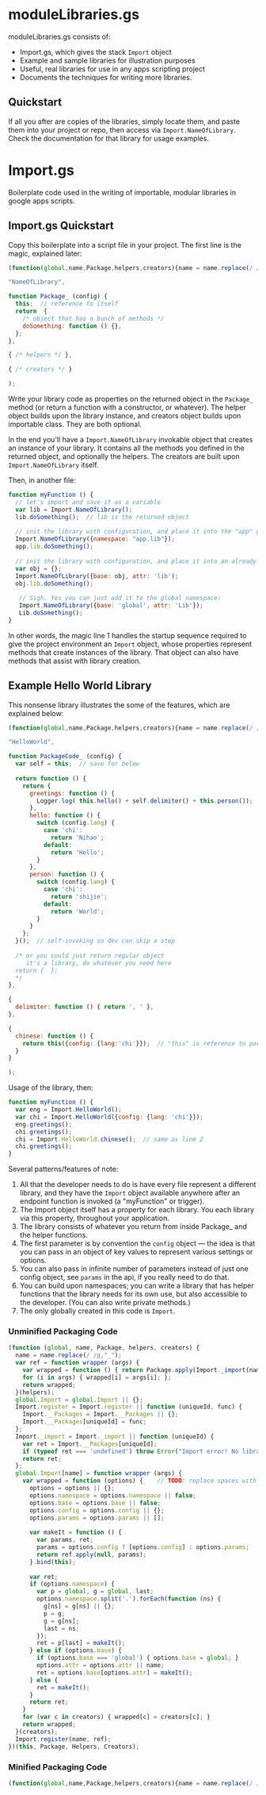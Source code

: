 # moduleLibraries.gs

moduleLibraries.gs consists of:

- Import.gs, which gives the stack `Import` object
- Example and sample libraries for illustration purposes
- Useful, real libraries for use in any apps scripting project
- Documents the techniques for writing more libraries.

## Quickstart

If all you after are copies of the libraries, simply locate them, and paste them into your project or repo, then access via `Import.NameOfLibrary`. Check the documentation for that library for usage examples.

# Import.gs

Boilerplate code used in the writing of importable, modular libraries in google apps scripts.

## Import.gs Quickstart

Copy this boilerplate into a script file in your project. The first line is the magic, explained later:

```js
(function(global,name,Package,helpers,creators){name = name.replace(/ /g,"_");var ref=function wrapper(args){var wrapped=function(){return Package.apply(Import._import(name),arguments)};for(i in args){wrapped[i]=args[i]};return wrapped}(helpers);global.Import=global.Import||{};Import.register=Import.register||function(uniqueId,func){Import.__Packages=Import.__Packages||{};Import.__Packages[uniqueId]=func};Import._import=Import._import||function(uniqueId){var ret=Import.__Packages[uniqueId];if(typeof ret==='undefined')throw Error("Import error! No library called "+uniqueId);return ret};global.Import[name]=function wrapper(args){var wrapped=function(options){options=options||{};options.namespace=options.namespace||!1;options.base=options.base||!1;options.config=options.config||{};options.params=options.params||[];var makeIt=function(){var params,ret;params=options.config?[options.config]:options.params;return ref.apply(null,params)}.bind(this);var ret;if(options.namespace){var p=global,g=global,last;options.namespace.split('.').forEach(function(ns){g[ns]=g[ns]||{};p=g;g=g[ns];last=ns});ret=p[last]=makeIt()}else if(options.base){if(options.base==='global'){options.base=global};options.attr=options.attr||name;ret=options.base[options.attr]=makeIt()}else{ret=makeIt()};return ret};for(var c in creators){wrapped[c]=creators[c]};return wrapped}(creators);Import.register(name,ref)})(this,

"NameOfLibrary",

function Package_ (config) {
  this;  // reference to itself
  return  {
    /* object that has a bunch of methods */
    doSomething: function () {},
  };
},

{ /* helpers */ },

{ /* creators */ }

);
```

Write your library code as properties on the returned object in the `Package_` method (or return a function with a constructor, or whatever). The helper object builds upon the library instance, and creators object builds upon importable class. They are both optional.

In the end you'll have a `Import.NameOfLibrary` invokable object that creates an instance of your library. It contains all the methods you defined in the returned object, and optionally the helpers. The creators are built upon `Import.NameOfLibrary` itself.

Then, in another file:

```js
function myFunction () {
  // let's import and save it as a variable
  var lib = Import.NameOfLibrary();
  lib.doSomething();  // lib is the returned object
  
  // init the library with configuration, and place it into the "app" global accesssible through the "lib" property
  Import.NameOfLibrary({namespace: "app.lib"});
  app.lib.doSomething();
  
  // init the library with configuration, and place it into an already created object
  var obj = {};
  Import.NameOfLibrary({base: obj, attr: 'lib');
  obj.lib.doSomething();
   
   // Sigh. Yes you can just add it to the global namespace:
   Import.NameOfLibrary({base: 'global', attr: 'Lib'});
   Lib.doSomething();
}
```

In other words, the magic line 1 handles the startup sequence required to give the project environment an `Import` object, whose properties represent methods that create instances of the library. That object can also have methods that assist with library creation.

## Example Hello World Library

This nonsense library illustrates the some of the features, which are explained below:

```js
(function(global,name,Package,helpers,creators){name = name.replace(/ /g,"_");var ref=function wrapper(args){var wrapped=function(){return Package.apply(Import._import(name),arguments)};for(i in args){wrapped[i]=args[i]};return wrapped}(helpers);global.Import=global.Import||{};Import.register=Import.register||function(uniqueId,func){Import.__Packages=Import.__Packages||{};Import.__Packages[uniqueId]=func};Import._import=Import._import||function(uniqueId){var ret=Import.__Packages[uniqueId];if(typeof ret==='undefined')throw Error("Import error! No library called "+uniqueId);return ret};global.Import[name]=function wrapper(args){var wrapped=function(options){options=options||{};options.namespace=options.namespace||!1;options.base=options.base||!1;options.config=options.config||{};options.params=options.params||[];var makeIt=function(){var params,ret;params=options.config?[options.config]:options.params;return ref.apply(null,params)}.bind(this);var ret;if(options.namespace){var p=global,g=global,last;options.namespace.split('.').forEach(function(ns){g[ns]=g[ns]||{};p=g;g=g[ns];last=ns});ret=p[last]=makeIt()}else if(options.base){if(options.base==='global'){options.base=global};options.attr=options.attr||name;ret=options.base[options.attr]=makeIt()}else{ret=makeIt()};return ret};for(var c in creators){wrapped[c]=creators[c]};return wrapped}(creators);Import.register(name,ref)})(this,

"HelloWorld",

function PackageCode_ (config) {
  var self = this;  // save for below
  
  return function () {
    return { 
      greetings: function () {
        Logger.log( this.hello() + self.delimiter() + this.person());    // this
      },
      hello: function () {
        switch (config.lang) {
          case 'chi':
            return 'Nihao';
          default:
            return 'Hello';
        }
      },
      person: function () {
        switch (config.lang) {
          case 'chi':
            return 'shijie';
          default:
            return 'World';
        }
      }
    };
  }();  // self-invoking so dev can skip a step
  
  /* or you could just return regular object
     it's a library, do whatever you need here  
  return {  };
  */
},

{
  delimiter: function () { return ', ' },
},

{
  chinese: function () {
    return this({config: {lang:'chi'}});  // "this" is reference to package
  }
}

);
```

Usage of the library, then:

```js
function myFunction () {
  var eng = Import.HelloWorld();
  var chi = Import.HelloWorld({config: {lang: 'chi'}});
  eng.greetings();
  chi.greetings();
  chi = Import.HelloWorld.chinese();  // same as line 2
  chi.greetings();
}
```

Several patterns/features of note:

1. All that the developer needs to do is have every file represent a different library, and they have the `Import` object available anywhere after an endpoint function is invoked (a "myFunction" or trigger). 
2. The Import object itself has a property for each library. You each library via this property, throughout your application.
1. The library consists of whatever you return from inside Package_ and the helper functions.
2. The first parameter is by convention the `config` object — the idea is that you can pass in an object of key values to represent various settings or options.
3. You can also pass in infinite number of parameters instead of just one config object, see `params` in the api, if you really need to do that.
2. You can build upon namespaces; you can write a library that has helper functions that the library needs for its own use, but also accessible to the developer. (You can also write private methods.)
3. The only globally created in this code is `Import`.

### Unminified Packaging Code

```js
(function (global, name, Package, helpers, creators) {
  name = name.replace(/ /g,"_");
  var ref = function wrapper (args) {
    var wrapped = function () { return Package.apply(Import._import(name), arguments); };
    for (i in args) { wrapped[i] = args[i]; };
    return wrapped;
  }(helpers);
  global.Import = global.Import || {};
  Import.register = Import.register || function (uniqueId, func) {
    Import.__Packages = Import.__Packages || {};
    Import.__Packages[uniqueId] = func;
  };
  Import._import = Import._import || function (uniqueId) {
    var ret = Import.__Packages[uniqueId];
    if (typeof ret === 'undefined') throw Error("Import error! No library called " + uniqueId);
    return ret;
  };
  global.Import[name] = function wrapper (args) {
    var wrapped = function (options) {    // TODO: replace spaces with underscores (camelcase?)
      options = options || {};
      options.namespace = options.namespace || false;
      options.base = options.base || false;
      options.config = options.config || {};
      options.params = options.params || [];
      
      var makeIt = function () {
        var params, ret;
        params = options.config ? [options.config] : options.params;
        return ref.apply(null, params);
      }.bind(this);
      
      var ret;
      if (options.namespace) {
        var p = global, g = global, last;
        options.namespace.split('.').forEach(function (ns) {
          g[ns] = g[ns] || {};
          p = g;
          g = g[ns];
          last = ns;
        });
        ret = p[last] = makeIt();
      } else if (options.base) {
        if (options.base === 'global') { options.base = global; }
        options.attr = options.attr || name;
        ret = options.base[options.attr] = makeIt();
      } else {
        ret = makeIt();
      }
      return ret;
    }
    for (var c in creators) { wrapped[c] = creators[c]; }
    return wrapped;
  }(creators);
  Import.register(name, ref);
})(this, Package, Helpers, Creators);
```

### Minified Packaging Code

```js
(function(global,name,Package,helpers,creators){name = name.replace(/ /g,"_");var ref=function wrapper(args){var wrapped=function(){return Package.apply(Import._import(name),arguments)};for(i in args){wrapped[i]=args[i]};return wrapped}(helpers);global.Import=global.Import||{};Import.register=Import.register||function(uniqueId,func){Import.__Packages=Import.__Packages||{};Import.__Packages[uniqueId]=func};Import._import=Import._import||function(uniqueId){var ret=Import.__Packages[uniqueId];if(typeof ret==='undefined')throw Error("Import error! No library called "+uniqueId);return ret};global.Import[name]=function wrapper(args){var wrapped=function(options){options=options||{};options.namespace=options.namespace||!1;options.base=options.base||!1;options.config=options.config||{};options.params=options.params||[];var makeIt=function(){var params,ret;params=options.config?[options.config]:options.params;return ref.apply(null,params)}.bind(this);var ret;if(options.namespace){var p=global,g=global,last;options.namespace.split('.').forEach(function(ns){g[ns]=g[ns]||{};p=g;g=g[ns];last=ns});ret=p[last]=makeIt()}else if(options.base){if(options.base==='global'){options.base=global};options.attr=options.attr||name;ret=options.base[options.attr]=makeIt()}else{ret=makeIt()};return ret};for(var c in creators){wrapped[c]=creators[c]};return wrapped}(creators);Import.register(name,ref)})(this,Package,Helpers,Creators);
```
